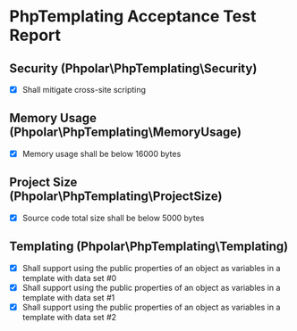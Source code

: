# PhpTemplating Acceptance Test Report

## Security (Phpolar\PhpTemplating\Security)

- [x] Shall mitigate cross-site scripting

## Memory Usage (Phpolar\PhpTemplating\MemoryUsage)

- [x] Memory usage shall be below 16000 bytes

## Project Size (Phpolar\PhpTemplating\ProjectSize)

- [x] Source code total size shall be below 5000 bytes

## Templating (Phpolar\PhpTemplating\Templating)

- [x] Shall support using the public properties of an object as variables in a template with data set #0
- [x] Shall support using the public properties of an object as variables in a template with data set #1
- [x] Shall support using the public properties of an object as variables in a template with data set #2
